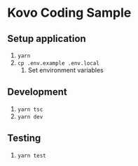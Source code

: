 # Kovo Coding Sample

## Setup application
1. `yarn`
2. `cp .env.example .env.local`
   1. Set environment variables

## Development
1. `yarn tsc`
2. `yarn dev`

## Testing
1. `yarn test`